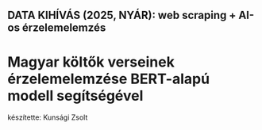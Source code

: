 ## DATA KIHÍVÁS (2025, NYÁR): web scraping + AI-os érzelemelemzés
# Magyar költők  verseinek érzelemelemzése BERT-alapú modell segítségével


készítette: Kunsági Zsolt






